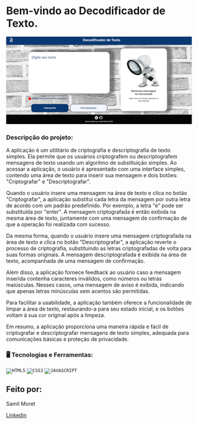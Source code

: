 <h1> Bem-vindo ao Decodificador de Texto.</h1>

<p alaing = center>
<img src=https://github.com/SamilMoret/decodificador_de_texto/blob/main/image/tela-principal-decodificador.png?raw=true> 
</p>
  
### Descripção do projeto:

<p> A aplicação é um utilitário de criptografia e descriptografia de texto simples. Ela permite que os usuários criptografem ou descriptografem mensagens de texto usando um algoritmo de substituição simples. Ao acessar a aplicação, o usuário é apresentado com uma interface simples, contendo uma área de texto para inserir sua mensagem e dois botões: "Criptografar" e "Descriptografar".

Quando o usuário insere uma mensagem na área de texto e clica no botão "Criptografar", a aplicação substitui cada letra da mensagem por outra letra de acordo com um padrão predefinido. Por exemplo, a letra "e" pode ser substituída por "enter". A mensagem criptografada é então exibida na mesma área de texto, juntamente com uma mensagem de confirmação de que a operação foi realizada com sucesso.

Da mesma forma, quando o usuário insere uma mensagem criptografada na área de texto e clica no botão "Descriptografar", a aplicação reverte o processo de criptografia, substituindo as letras criptografadas de volta para suas formas originais. A mensagem descriptografada é exibida na área de texto, acompanhada de uma mensagem de confirmação.

Além disso, a aplicação fornece feedback ao usuário caso a mensagem inserida contenha caracteres inválidos, como números ou letras maiúsculas. Nesses casos, uma mensagem de aviso é exibida, indicando que apenas letras minúsculas sem acentos são permitidas.

Para facilitar a usabilidade, a aplicação também oferece a funcionalidade de limpar a área de texto, restaurando-a para seu estado inicial, e os botões voltam à sua cor original após a limpeza.

Em resumo, a aplicação proporciona uma maneira rápida e fácil de criptografar e descriptografar mensagens de texto simples, adequada para comunicações básicas e proteção de privacidade.</p>

### 🖥️ Tecnologias e Ferramentas: 

<code><img width="40px" src="https://cdn.jsdelivr.net/gh/devicons/devicon/icons/html5/html5-original-wordmark.svg" title = "HTML5"/></code>
<code><img width="40px" src="https://cdn.jsdelivr.net/gh/devicons/devicon/icons/css3/css3-original-wordmark.svg" title = "CSS3"/></code>
<code><img width="40px" src="https://cdn.jsdelivr.net/gh/devicons/devicon/icons/javascript/javascript-original.svg" title = "JAVASCRIPT"/></code>

<h2>Feito por:</h2>
<p>Samil Moret</p>
<a href="https://www.linkedin.com/in/samilmoret/">Linkedin</a>

